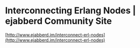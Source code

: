<!--
id: 19514421
link: http://tumblr.atmos.org/post/19514421/interconnecting-erlang-nodes-ejabberd-community-site
slug: interconnecting-erlang-nodes-ejabberd-community-site
date: Thu Nov 15 2007 11:16:08 GMT-0800 (PST)
publish: 2007-11-015
tags: 
title: Interconnecting Erlang Nodes | ejabberd Community Site
-->


Interconnecting Erlang Nodes | ejabberd Community Site
======================================================

[http://www.ejabberd.im/interconnect-erl-nodes](http://www.ejabberd.im/interconnect-erl-nodes)

